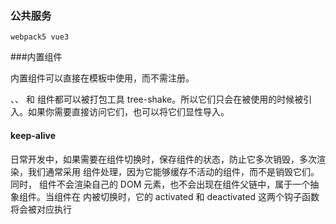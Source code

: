 ### 公共服务

```
webpack5 vue3
```
###内置组件

内置组件可以直接在模板中使用，而不需注册。

<keep-alive>、<transition>、<transition-group> 和 <teleport> 组件都可以被打包工具 tree-shake。所以它们只会在被使用的时候被引入。如果你需要直接访问它们，也可以将它们显性导入。

#### keep-alive
日常开发中，如果需要在组件切换时，保存组件的状态，防止它多次销毁，多次渲染，我们通常采用 <keep-alive> 组件处理，因为它能够缓存不活动的组件，而不是销毁它们。同时， <keep-alive> 组件不会渲染自己的 DOM 元素，也不会出现在组件父链中，属于一个抽象组件。当组件在  <keep-alive> 内被切换时，它的 activated 和 deactivated 这两个钩子函数将会被对应执行
